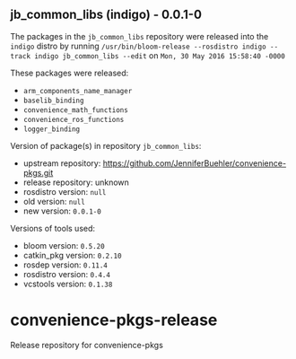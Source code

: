 ## jb_common_libs (indigo) - 0.0.1-0

The packages in the `jb_common_libs` repository were released into the `indigo` distro by running `/usr/bin/bloom-release --rosdistro indigo --track indigo jb_common_libs --edit` on `Mon, 30 May 2016 15:58:40 -0000`

These packages were released:
- `arm_components_name_manager`
- `baselib_binding`
- `convenience_math_functions`
- `convenience_ros_functions`
- `logger_binding`

Version of package(s) in repository `jb_common_libs`:
- upstream repository: https://github.com/JenniferBuehler/convenience-pkgs.git
- release repository: unknown
- rosdistro version: `null`
- old version: `null`
- new version: `0.0.1-0`

Versions of tools used:
- bloom version: `0.5.20`
- catkin_pkg version: `0.2.10`
- rosdep version: `0.11.4`
- rosdistro version: `0.4.4`
- vcstools version: `0.1.38`


# convenience-pkgs-release
Release repository for convenience-pkgs
